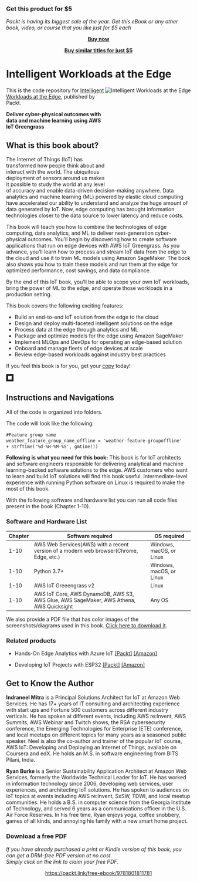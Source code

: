 
### Get this product for $5

<i>Packt is having its biggest sale of the year. Get this eBook or any other book, video, or course that you like just for $5 each</i>


<b><p align='center'>[Buy now](https://packt.link/9781801811781)</p></b>


<b><p align='center'>[Buy similar titles for just $5](https://subscription.packtpub.com/search)</p></b>


# Intelligent Workloads at the Edge

<a href="https://www.packtpub.com/product/intelligent-workloads-at-the-edge/9781801811781"><img src="https://static.packt-cdn.com/products/9781801811781/cover/smaller" alt="Intelligent Workloads at the Edge" height="256px" align="right"></a>

This is the code repository for [Intelligent Workloads at the Edge](https://www.packtpub.com/product/intelligent-workloads-at-the-edge/9781801811781), published by Packt.

**Deliver cyber-physical outcomes with data and machine learning using AWS IoT Greengrass**

## What is this book about?

The Internet of Things (IoT) has transformed how people think about and interact with the world. The ubiquitous deployment of sensors around us makes it possible to study the world at any level of accuracy and enable data-driven decision-making anywhere. Data analytics and machine learning (ML) powered by elastic cloud computing have accelerated our ability to understand and analyze the huge amount of data generated by IoT. Now, edge computing has brought information technologies closer to the data source to lower latency and reduce costs.

This book will teach you how to combine the technologies of edge computing, data analytics, and ML to deliver next-generation cyber-physical outcomes. You’ll begin by discovering how to create software applications that run on edge devices with AWS IoT Greengrass. As you advance, you’ll learn how to process and stream IoT data from the edge to the cloud and use it to train ML models using Amazon SageMaker. The book also shows you how to train these models and run them at the edge for optimized performance, cost savings, and data compliance.

By the end of this IoT book, you’ll be able to scope your own IoT workloads, bring the power of ML to the edge, and operate those workloads in a production setting.

This book covers the following exciting features: 
* Build an end-to-end IoT solution from the edge to the cloud
* Design and deploy multi-faceted intelligent solutions on the edge
* Process data at the edge through analytics and ML
* Package and optimize models for the edge using Amazon SageMaker
* Implement MLOps and DevOps for operating an edge-based solution
* Onboard and manage fleets of edge devices at scale
* Review edge-based workloads against industry best practices

If you feel this book is for you, get your [copy](https://www.amazon.in/Intelligent-Workloads-Edge-cyber-physical-Greengrass/dp/1801811784/ref=sr_1_1?crid=1FU61JEO2SR67&keywords=intelligent+workloads+at+the+edge&qid=1641362812&sprefix=Intelligent+Workloads+at+the+Edge%2Caps%2C221&sr=8-1) today!

<a href="https://www.packtpub.com/product/intelligent-workloads-at-the-edge/9781801811781"><img src="https://raw.githubusercontent.com/PacktPublishing/GitHub/master/GitHub.png" alt="https://www.packtpub.com/" border="5" /></a>

## Instructions and Navigations
All of the code is organized into folders.

The code will look like the following:
```
#Feature group name
weather_feature_group_name_offline = 'weather-feature-groupoffline'
+ strftime('%d-%H-%M-%S', gmtime())
```
**Following is what you need for this book:**
This book is for IoT architects and software engineers responsible for delivering analytical and machine learning–backed software solutions to the edge. AWS customers who want to learn and build IoT solutions will find this book useful. Intermediate-level experience with running Python software on Linux is required to make the most of this book.

With the following software and hardware list you can run all code files present in the book (Chapter 1-10).

### Software and Hardware List

| Chapter  | Software required                                                                    | OS required                        |
| -------- | -------------------------------------------------------------------------------------| -----------------------------------|
|  	1-10	   |   	AWS Web Services(AWS) with a recent version of a modern web browser(Chrome, Edge, etc.)                         |  Windows, macOS, or Linux |
|  	1-10	   |   	Python 3.7+                         | Windows, macOS, or Linux |
|  	1-10	   |   	AWS IoT Greeengrass v2                         |  Linux |
|  	1-10	   |   	AWS IoT Core, AWS DynamoDB, AWS S3, AWS Glue, AWS SageMaker, AWS Athena, AWS Quicksight                         | Any OS |

We also provide a PDF file that has color images of the screenshots/diagrams used in this book. [Click here to download it](https://static.packt-cdn.com/downloads/9781801811781_ColorImages.pdf).

### Related products <Other books you may enjoy>
* Hands-On Edge Analytics with Azure IoT  [[Packt]](https://www.packtpub.com/product/hands-on-edge-analytics-with-azure-iot/9781838829902) [[Amazon]](https://www.amazon.in/Hands-Edge-Analytics-Azure-IoT/dp/1838829903/ref=sr_1_1?crid=2ZA0D5DFS2U95&keywords=Hands-On+Edge+Analytics+with+Azure+IoT&qid=1641363369&sprefix=hands-on+edge+analytics+with+azure+iot%2Caps%2C253&sr=8-1)
  
* Developing IoT Projects with ESP32  [[Packt]](https://www.packtpub.com/product/developing-iot-projects-with-esp32/9781838641160) [[Amazon]](https://www.amazon.in/Developing-IoT-Projects-ESP32-inexpensive/dp/1838641165/ref=sr_1_1?crid=2WRFORFKPPD1&keywords=Developing+IoT+Projects+with+ESP32&qid=1641363649&sprefix=developing+iot+projects+with+esp32%2Caps%2C264&sr=8-1)
  
## Get to Know the Author
**Indraneel Mitra** is a Principal Solutions Architect for IoT at Amazon Web Services. He has 17+ years of IT consulting and architecting experience with start ups and Fortune 500 customers across different industry verticals. He has spoken at different events, including AWS re:Invent, AWS Summits, AWS Webinar and Twitch shows, the RSA cybersecurity conference, the Emerging Technologies for Enterprise (ETE) conference, and local meetups on different topics for many years as a seasoned public speaker. Neel is also the co-author and trainer of the popular IoT course, AWS IoT: Developing and Deploying an Internet of Things, available on Coursera and edX. He holds an M.S. in software engineering from BITS Pilani, India.
 
**Ryan Burke** is a Senior Sustainability Application Architect at Amazon Web Services, formerly the Worldwide Technical Leader for IoT. He has worked in information technology since 2006, developing web services, user experiences, and architecting IoT solutions. He has spoken to audiences on IoT topics at events including AWS re:Invent, SxSW, TDWI, and local meetup communities. He holds a B.S. in computer science from the Georgia Institute of Technology, and served 6 years as a communications officer in the U.S. Air Force Reserves. In his free time, Ryan enjoys yoga, coffee snobbery, games of all kinds, and annoying his family with a new smart home project.
### Download a free PDF

 <i>If you have already purchased a print or Kindle version of this book, you can get a DRM-free PDF version at no cost.<br>Simply click on the link to claim your free PDF.</i>
<p align="center"> <a href="https://packt.link/free-ebook/9781801811781">https://packt.link/free-ebook/9781801811781 </a> </p>